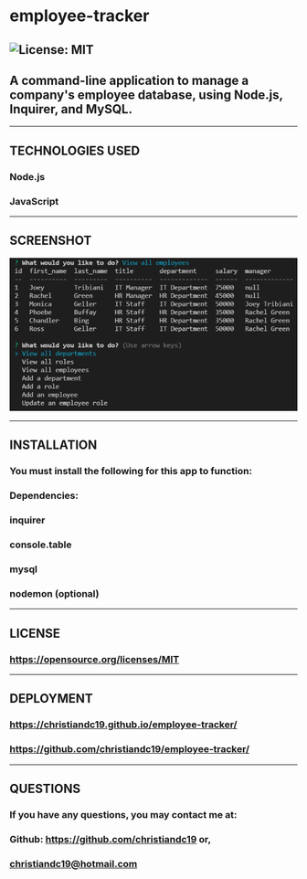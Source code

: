   # employee-tracker
  ## ![License: MIT](https://img.shields.io/badge/License-MIT-yellow.svg)
  ## A command-line application to manage a company's employee database, using Node.js, Inquirer, and MySQL.
  ------------------
  ## TECHNOLOGIES USED
  ### Node.js
  ### JavaScript
  ------------------
## SCREENSHOT
![screenshot](./assets/images/screenshot.png)

  ------------------
  ## INSTALLATION
  ### You must install the following for this app to function:
  ### Dependencies: 
  ### inquirer
  ### console.table
  ### mysql
  ### nodemon (optional)
  ------------------
  ## LICENSE  
  ### https://opensource.org/licenses/MIT
  ------------------
  ## DEPLOYMENT  
  ### https://christiandc19.github.io/employee-tracker/
  ### https://github.com/christiandc19/employee-tracker/
  ------------------
  ## QUESTIONS  
  ### If you have any questions, you may contact me at:
  ### Github: https://github.com/christiandc19 or,
  ### christiandc19@hotmail.com
